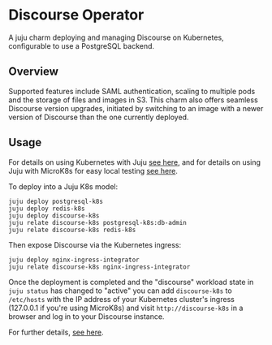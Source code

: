 # Discourse Operator

A juju charm deploying and managing Discourse on Kubernetes, configurable to
use a PostgreSQL backend.

## Overview

Supported features include SAML authentication, scaling to multiple pods and the
storage of files and images in S3. This charm also offers seamless Discourse
version upgrades, initiated by switching to an image with a newer version of
Discourse than the one currently deployed.

## Usage

For details on using Kubernetes with Juju [see here](https://juju.is/docs/kubernetes), and for
details on using Juju with MicroK8s for easy local testing [see here](https://juju.is/docs/microk8s-cloud).

To deploy into a Juju K8s model:

    juju deploy postgresql-k8s
    juju deploy redis-k8s
    juju deploy discourse-k8s
    juju relate discourse-k8s postgresql-k8s:db-admin
    juju relate discourse-k8s redis-k8s

Then expose Discourse via the Kubernetes ingress:

    juju deploy nginx-ingress-integrator
    juju relate discourse-k8s nginx-ingress-integrator

Once the deployment is completed and the "discourse" workload state in `juju
status` has changed to "active" you can add `discourse-k8s` to `/etc/hosts`
with the IP address of your Kubernetes cluster's ingress (127.0.0.1 if you're
using MicroK8s) and visit `http://discourse-k8s` in a browser and log in to
your Discourse instance.

For further details, [see here](https://charmhub.io/discourse-k8s/docs).
